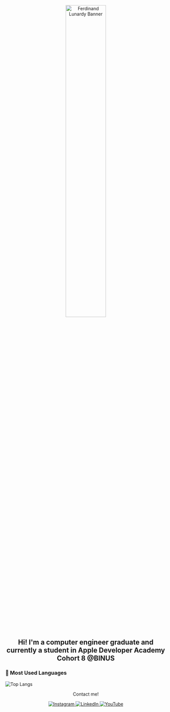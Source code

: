 <!-- Banner Image (replace with your own image URL) -->
<p align="center">
  <img src="https://github.com/Lunardy2509/Lunardy2509/blob/main/Lunardy2509%20Github%20Banner.png" alt="Ferdinand Lunardy Banner" width="50%">
</p>

<h2 align="center">Hi! I'm a computer engineer graduate and currently a student in Apple Developer Academy Cohort 8 @BINUS</h2>

<!-- <p align="center">
  <img src="https://readme-typing-svg.demolab.com?font=Fira+Code&pause=1000&center=true&vCenter=true&multiline=true&width=435&lines=Hmm.+I+am+who+I+am%2C+after+all%2C+and+I+wish+people+could+just+understand+me+better." alt="Typing SVG" />
</p>

---
-->

### 🎯 Most Used Languages
![Top Langs](https://github-readme-stats.vercel.app/api/top-langs/?username=Lunardy2509&theme=vue-dark&show_icons=true&hide_border=true&layout=compact)

<!-- Footer (Contact Section) -->
<p align="center">Contact me!</p>

<p align="center">
  <a href="https://www.instagram.com/ferdinand_lunardy" target="_blank">
    <img src="https://img.shields.io/badge/Instagram-%23E4405F.svg?style=for-the-badge&logo=Instagram&logoColor=white" alt="Instagram"/>
  </a>
  <a href="https://www.linkedin.com/in/ferdinand-lunardy-503648219/" target="_blank">
    <img src="https://img.shields.io/badge/LinkedIn-%230077B5.svg?style=for-the-badge&logo=Linkedin&logoColor=white" alt="LinkedIn"/>
  </a>
  <a href="https://www.youtube.com/@ferdinandlunardy867" target="_blank">
    <img src="https://img.shields.io/badge/YouTube-%23FF0000.svg?style=for-the-badge&logo=YouTube&logoColor=white" alt="YouTube"/>
  </a>
</p>
